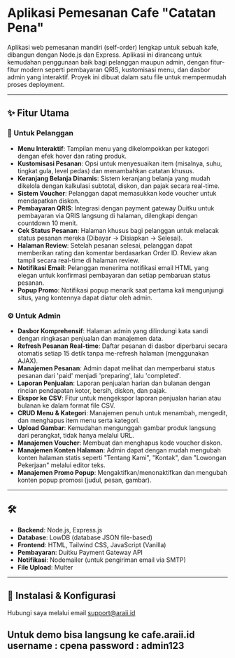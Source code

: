 # Aplikasi Pemesanan Cafe "Catatan Pena"

Aplikasi web pemesanan mandiri (self-order) lengkap untuk sebuah kafe, dibangun dengan Node.js dan Express. Aplikasi ini dirancang untuk kemudahan penggunaan baik bagi pelanggan maupun admin, dengan fitur-fitur modern seperti pembayaran QRIS, kustomisasi menu, dan dasbor admin yang interaktif. Proyek ini dibuat dalam satu file untuk mempermudah proses deployment.

---

## ✨ Fitur Utama

### 👤 Untuk Pelanggan
- **Menu Interaktif**: Tampilan menu yang dikelompokkan per kategori dengan efek hover dan rating produk.
- **Kustomisasi Pesanan**: Opsi untuk menyesuaikan item (misalnya, suhu, tingkat gula, level pedas) dan menambahkan catatan khusus.
- **Keranjang Belanja Dinamis**: Sistem keranjang belanja yang mudah dikelola dengan kalkulasi subtotal, diskon, dan pajak secara real-time.
- **Sistem Voucher**: Pelanggan dapat memasukkan kode voucher untuk mendapatkan diskon.
- **Pembayaran QRIS**: Integrasi dengan payment gateway Duitku untuk pembayaran via QRIS langsung di halaman, dilengkapi dengan countdown 10 menit.
- **Cek Status Pesanan**: Halaman khusus bagi pelanggan untuk melacak status pesanan mereka (Dibayar -> Disiapkan -> Selesai).
- **Halaman Review**: Setelah pesanan selesai, pelanggan dapat memberikan rating dan komentar berdasarkan Order ID. Review akan tampil secara real-time di halaman review.
- **Notifikasi Email**: Pelanggan menerima notifikasi email HTML yang elegan untuk konfirmasi pembayaran dan setiap pembaruan status pesanan.
- **Popup Promo**: Notifikasi popup menarik saat pertama kali mengunjungi situs, yang kontennya dapat diatur oleh admin.

### ⚙️ Untuk Admin
- **Dasbor Komprehensif**: Halaman admin yang dilindungi kata sandi dengan ringkasan penjualan dan manajemen data.
- **Refresh Pesanan Real-time**: Daftar pesanan di dasbor diperbarui secara otomatis setiap 15 detik tanpa me-refresh halaman (menggunakan AJAX).
- **Manajemen Pesanan**: Admin dapat melihat dan memperbarui status pesanan dari 'paid' menjadi 'preparing', lalu 'completed'.
- **Laporan Penjualan**: Laporan penjualan harian dan bulanan dengan rincian pendapatan kotor, bersih, diskon, dan pajak.
- **Ekspor ke CSV**: Fitur untuk mengekspor laporan penjualan harian atau bulanan ke dalam format file CSV.
- **CRUD Menu & Kategori**: Manajemen penuh untuk menambah, mengedit, dan menghapus item menu serta kategori.
- **Upload Gambar**: Kemudahan mengunggah gambar produk langsung dari perangkat, tidak hanya melalui URL.
- **Manajemen Voucher**: Membuat dan menghapus kode voucher diskon.
- **Manajemen Konten Halaman**: Admin dapat dengan mudah mengubah konten halaman statis seperti "Tentang Kami", "Kontak", dan "Lowongan Pekerjaan" melalui editor teks.
- **Manajemen Promo Popup**: Mengaktifkan/menonaktifkan dan mengubah konten popup promosi (judul, pesan, gambar).

---

## 🛠️ 
- **Backend**: Node.js, Express.js
- **Database**: LowDB (database JSON file-based)
- **Frontend**: HTML, Tailwind CSS, JavaScript (Vanilla)
- **Pembayaran**: Duitku Payment Gateway API
- **Notifikasi**: Nodemailer (untuk pengiriman email via SMTP)
- **File Upload**: Multer

---

## 🚀 Instalasi & Konfigurasi
Hubungi saya melalui email support@araii.id

Untuk demo bisa langsung ke cafe.araii.id
username : cpena
password : admin123
---
